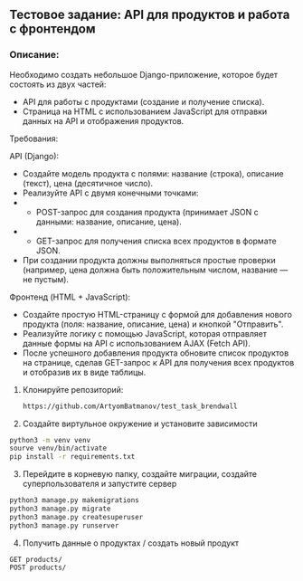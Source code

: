 ## Тестовое задание: API для продуктов и работа с фронтендом

### Описание:
Необходимо создать небольшое Django-приложение, которое будет состоять из двух частей:

- API для работы с продуктами (создание и получение списка).
- Страница на HTML с использованием JavaScript для отправки данных на API и отображения продуктов.

Требования:

API (Django):
- Создайте модель продукта с полями: название (строка), описание (текст), цена (десятичное число). 
- Реализуйте API с двумя конечными точками:
- - POST-запрос для создания продукта (принимает JSON с данными: название, описание, цена).
- - GET-запрос для получения списка всех продуктов в формате JSON.
- При создании продукта должны выполняться простые проверки (например, цена должна быть положительным числом, название — не пустым).

Фронтенд (HTML + JavaScript):

- Создайте простую HTML-страницу с формой для добавления нового продукта (поля: название, описание, цена) и кнопкой "Отправить".
- Реализуйте логику с помощью JavaScript, которая отправляет данные формы на API с использованием AJAX (Fetch API).
- После успешного добавления продукта обновите список продуктов на странице, сделав GET-запрос к API для получения всех продуктов и отобразив их в виде таблицы.




1. Клонируйте репозиторий:

   ```bash
   https://github.com/ArtyomBatmanov/test_task_brendwall
   ```
   
2. Создайте виртульное окружение и установите зависимости

```bash
python3 -m venv venv 
sourve venv/bin/activate
pip install -r requirements.txt
```


3. Перейдите в корневую папку, создайте миграции, создайте суперпользователя и запустите сервер

```bash
python3 manage.py makemigrations
python3 manage.py migrate
python3 manage.py createsuperuser
python3 manage.py runserver
```

4. Получить данные о продуктах / создать новый продукт

```
GET products/ 
POST products/
```
